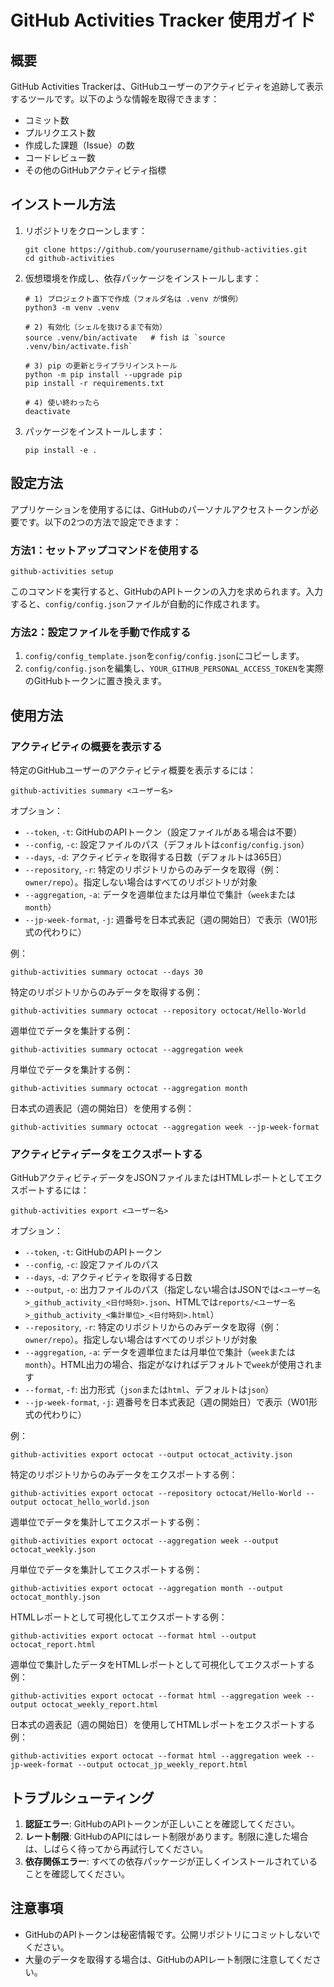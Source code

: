 # GitHub Activities Tracker 使用ガイド

## 概要
GitHub Activities Trackerは、GitHubユーザーのアクティビティを追跡して表示するツールです。以下のような情報を取得できます：
- コミット数
- プルリクエスト数
- 作成した課題（Issue）の数
- コードレビュー数
- その他のGitHubアクティビティ指標

## インストール方法

1. リポジトリをクローンします：
   ```
   git clone https://github.com/yourusername/github-activities.git
   cd github-activities
   ```

2. 仮想環境を作成し、依存パッケージをインストールします：
   ```
   # 1) プロジェクト直下で作成（フォルダ名は .venv が慣例）
   python3 -m venv .venv

   # 2) 有効化（シェルを抜けるまで有効）
   source .venv/bin/activate   # fish は `source .venv/bin/activate.fish`

   # 3) pip の更新とライブラリインストール
   python -m pip install --upgrade pip
   pip install -r requirements.txt

   # 4) 使い終わったら
   deactivate
   ```

3. パッケージをインストールします：
   ```
   pip install -e .
   ```

## 設定方法

アプリケーションを使用するには、GitHubのパーソナルアクセストークンが必要です。以下の2つの方法で設定できます：

### 方法1：セットアップコマンドを使用する

```
github-activities setup
```

このコマンドを実行すると、GitHubのAPIトークンの入力を求められます。入力すると、`config/config.json`ファイルが自動的に作成されます。

### 方法2：設定ファイルを手動で作成する

1. `config/config_template.json`を`config/config.json`にコピーします。
2. `config/config.json`を編集し、`YOUR_GITHUB_PERSONAL_ACCESS_TOKEN`を実際のGitHubトークンに置き換えます。

## 使用方法

### アクティビティの概要を表示する

特定のGitHubユーザーのアクティビティ概要を表示するには：

```
github-activities summary <ユーザー名>
```

オプション：
- `--token`, `-t`: GitHubのAPIトークン（設定ファイルがある場合は不要）
- `--config`, `-c`: 設定ファイルのパス（デフォルトは`config/config.json`）
- `--days`, `-d`: アクティビティを取得する日数（デフォルトは365日）
- `--repository`, `-r`: 特定のリポジトリからのみデータを取得（例：`owner/repo`）。指定しない場合はすべてのリポジトリが対象
- `--aggregation`, `-a`: データを週単位または月単位で集計（`week`または`month`）
- `--jp-week-format`, `-j`: 週番号を日本式表記（週の開始日）で表示（W01形式の代わりに）

例：
```
github-activities summary octocat --days 30
```

特定のリポジトリからのみデータを取得する例：
```
github-activities summary octocat --repository octocat/Hello-World
```

週単位でデータを集計する例：
```
github-activities summary octocat --aggregation week
```

月単位でデータを集計する例：
```
github-activities summary octocat --aggregation month
```

日本式の週表記（週の開始日）を使用する例：
```
github-activities summary octocat --aggregation week --jp-week-format
```

### アクティビティデータをエクスポートする

GitHubアクティビティデータをJSONファイルまたはHTMLレポートとしてエクスポートするには：

```
github-activities export <ユーザー名>
```

オプション：
- `--token`, `-t`: GitHubのAPIトークン
- `--config`, `-c`: 設定ファイルのパス
- `--days`, `-d`: アクティビティを取得する日数
- `--output`, `-o`: 出力ファイルのパス（指定しない場合はJSONでは`<ユーザー名>_github_activity_<日付時刻>.json`、HTMLでは`reports/<ユーザー名>_github_activity_<集計単位>_<日付時刻>.html`）
- `--repository`, `-r`: 特定のリポジトリからのみデータを取得（例：`owner/repo`）。指定しない場合はすべてのリポジトリが対象
- `--aggregation`, `-a`: データを週単位または月単位で集計（`week`または`month`）。HTML出力の場合、指定がなければデフォルトで`week`が使用されます
- `--format`, `-f`: 出力形式（`json`または`html`、デフォルトは`json`）
- `--jp-week-format`, `-j`: 週番号を日本式表記（週の開始日）で表示（W01形式の代わりに）

例：
```
github-activities export octocat --output octocat_activity.json
```

特定のリポジトリからのみデータをエクスポートする例：
```
github-activities export octocat --repository octocat/Hello-World --output octocat_hello_world.json
```

週単位でデータを集計してエクスポートする例：
```
github-activities export octocat --aggregation week --output octocat_weekly.json
```

月単位でデータを集計してエクスポートする例：
```
github-activities export octocat --aggregation month --output octocat_monthly.json
```

HTMLレポートとして可視化してエクスポートする例：
```
github-activities export octocat --format html --output octocat_report.html
```

週単位で集計したデータをHTMLレポートとして可視化してエクスポートする例：
```
github-activities export octocat --format html --aggregation week --output octocat_weekly_report.html
```

日本式の週表記（週の開始日）を使用してHTMLレポートをエクスポートする例：
```
github-activities export octocat --format html --aggregation week --jp-week-format --output octocat_jp_weekly_report.html
```

## トラブルシューティング

1. **認証エラー**: GitHubのAPIトークンが正しいことを確認してください。
2. **レート制限**: GitHubのAPIにはレート制限があります。制限に達した場合は、しばらく待ってから再試行してください。
3. **依存関係エラー**: すべての依存パッケージが正しくインストールされていることを確認してください。

## 注意事項

- GitHubのAPIトークンは秘密情報です。公開リポジトリにコミットしないでください。
- 大量のデータを取得する場合は、GitHubのAPIレート制限に注意してください。
